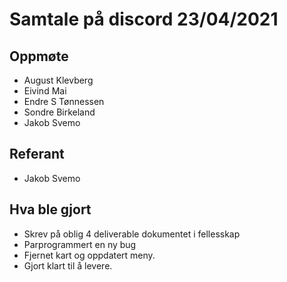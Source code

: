 # Samtale på discord 23/04/2021 

## Oppmøte
* August Klevberg
* Eivind Mai
* Endre S Tønnessen
* Sondre Birkeland
* Jakob Svemo

## Referant
* Jakob Svemo

## Hva ble gjort
* Skrev på oblig 4 deliverable dokumentet i fellesskap
* Parprogrammert en ny bug
* Fjernet kart og oppdatert meny.
* Gjort klart til å levere.
